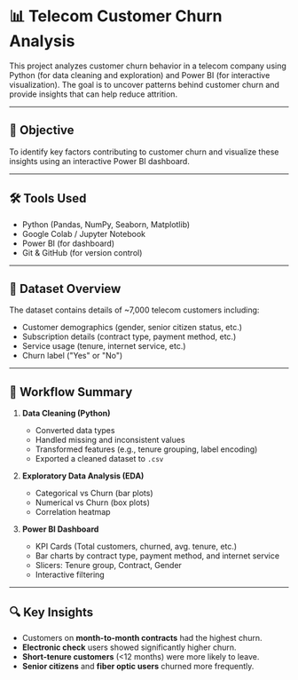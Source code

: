 # 📊 Telecom Customer Churn Analysis

This project analyzes customer churn behavior in a telecom company using Python (for data cleaning and exploration) and Power BI (for interactive visualization). The goal is to uncover patterns behind customer churn and provide insights that can help reduce attrition.

---

## 📌 Objective

To identify key factors contributing to customer churn and visualize these insights using an interactive Power BI dashboard.

---

## 🛠 Tools Used

- Python (Pandas, NumPy, Seaborn, Matplotlib)
- Google Colab / Jupyter Notebook
- Power BI (for dashboard)
- Git & GitHub (for version control)

---

## 🧩 Dataset Overview

The dataset contains details of ~7,000 telecom customers including:

- Customer demographics (gender, senior citizen status, etc.)
- Subscription details (contract type, payment method, etc.)
- Service usage (tenure, internet service, etc.)
- Churn label ("Yes" or "No")

---

## 🔄 Workflow Summary

1. **Data Cleaning (Python)**
   - Converted data types
   - Handled missing and inconsistent values
   - Transformed features (e.g., tenure grouping, label encoding)
   - Exported a cleaned dataset to `.csv`

2. **Exploratory Data Analysis (EDA)**
   - Categorical vs Churn (bar plots)
   - Numerical vs Churn (box plots)
   - Correlation heatmap

3. **Power BI Dashboard**
   - KPI Cards (Total customers, churned, avg. tenure, etc.)
   - Bar charts by contract type, payment method, and internet service
   - Slicers: Tenure group, Contract, Gender
   - Interactive filtering

---

## 🔍 Key Insights

- Customers on **month-to-month contracts** had the highest churn.
- **Electronic check** users showed significantly higher churn.
- **Short-tenure customers** (<12 months) were more likely to leave.
- **Senior citizens** and **fiber optic users** churned more frequently.


